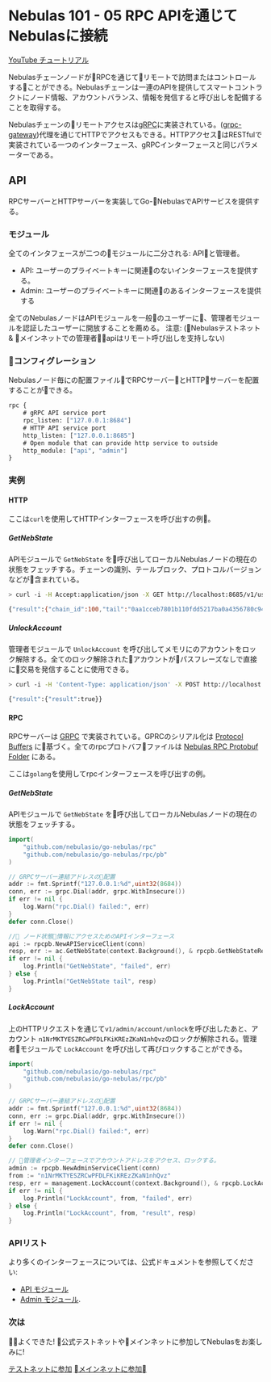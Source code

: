 # Nebulas 101 - 05 RPC APIを通じてNebulasに接続

[YouTube チュートリアル](https://www.youtube.com/watch?v=to3tkwFjVXo)

NebulasチェーンノードがRPCを通じてリモートで訪問またはコントロールすることができる。Nebulasチェーンは一連のAPIを提供してスマートコントラクトにノード情報、アカウントバランス、情報を発信すると呼び出しを配備することを取得する。

Nebulasチェーンのリモートアクセスは[gRPC](https://grpc.io)に実装されている。([grpc-gateway](https://github.com/grpc-ecosystem/grpc-gateway))代理を通じてHTTPでアクセスもできる。HTTPアクセスはRESTfulで実装されている一つのインターフェース、gRPCインターフェースと同じパラメーターである。

## API

RPCサーバーとHTTPサーバーを実装してGo-NebulasでAPIサービスを提供する。

### モジュール

全てのインタフェースが二つのモジュールに二分される: APIと管理者。

- API: ユーザーのプライベートキーに関連のないインターフェースを提供する。
- Admin: ユーザーのプライベートキーに関連のあるインターフェースを提供する

全てのNebulasノードはAPIモジュールを一般のユーザーに、管理者モジュールを認証したユーザーに開放することを薦める。
注意: (Nebulasテストネット & メインネットでの管理者apiはリモート呼び出しを支持しない)

### コンフィグレーション

Nebulasノード毎にの配置ファイルでRPCサーバーとHTTPサーバーを配置することができる。

```protobuf
rpc {
    # gRPC API service port
    rpc_listen: ["127.0.0.1:8684"]
    # HTTP API service port
    http_listen: ["127.0.0.1:8685"]
    # Open module that can provide http service to outside
    http_module: ["api", "admin"]
}
```

### 実例

#### HTTP

ここは`curl`を使用してHTTPインターフェースを呼び出すの例。

##### GetNebState

APIモジュールで `GetNebState` を呼び出してローカルNebulasノードの現在の状態をフェッチする。チェーンの識別、テールブロック、プロトコルバージョンなどが含まれている。

```bash
> curl -i -H Accept:application/json -X GET http://localhost:8685/v1/user/nebstate

{"result":{"chain_id":100,"tail":"0aa1cceb7801b110fdd5217ba0a4356780c940133924d1c1a4eb60336934dab1","lib":"0000000000000000000000000000000000000000000000000000000000000000","height":"479","protocol_version":"/neb/1.0.0","synchronized":false,"version":"0.7.0"}}
```

##### UnlockAccount

管理者モジュールで `UnlockAccount` を呼び出してメモリにのアカウントをロック解除する。全てのロック解除されたアカウントがパスフレーズなしで直接に交易を発信することに使用できる。

```bash
> curl -i -H 'Content-Type: application/json' -X POST http://localhost:8685/v1/admin/account/unlock -d '{"address":"n1NrMKTYESZRCwPFDLFKiKREzZKaN1nhQvz", "passphrase": "passphrase"}'

{"result":{"result":true}}
```

#### RPC

RPCサーバーは [GRPC](https://grpc.io/) で実装されている。GPRCのシリアル化は [Protocol Buffers](https://github.com/google/protobuf) に基づく。全てのrpcプロトバフファイルは [Nebulas RPC Protobuf Folder](https://github.com/nebulasio/go-nebulas/tree/develop/rpc/pb) にある。

ここは`golang`を使用してrpcインターフェースを呼び出すの例。

##### GetNebState

APIモジュールで `GetNebState` を呼び出してローカルNebulasノードの現在の状態をフェッチする。

```go
import(
    "github.com/nebulasio/go-nebulas/rpc"
    "github.com/nebulasio/go-nebulas/rpc/pb"
)

// GRPCサーバー連結アドレスの配置
addr := fmt.Sprintf("127.0.0.1:%d",uint32(8684))
conn, err := grpc.Dial(addr, grpc.WithInsecure())
if err != nil {
    log.Warn("rpc.Dial() failed:", err)
}
defer conn.Close()

// ノード状態情報にアクセスためのAPIインターフェース
api := rpcpb.NewAPIServiceClient(conn)
resp, err := ac.GetNebState(context.Background(), & rpcpb.GetNebStateRequest {})
if err != nil {
    log.Println("GetNebState", "failed", err)
} else {
    log.Println("GetNebState tail", resp)
}
```

##### LockAccount

上のHTTPリクエストを通じて`v1/admin/account/unlock`を呼び出したあと、アカウント `n1NrMKTYESZRCwPFDLFKiKREzZKaN1nhQvz`のロックが解除される。管理者モジュールで `LockAccount` を呼び出して再びロックすることができる。

```go
import(
    "github.com/nebulasio/go-nebulas/rpc"
    "github.com/nebulasio/go-nebulas/rpc/pb"
)

// GRPCサーバー連結アドレスの配置
addr := fmt.Sprintf("127.0.0.1:%d",uint32(8684))
conn, err := grpc.Dial(addr, grpc.WithInsecure())
if err != nil {
    log.Warn("rpc.Dial() failed:", err)
}
defer conn.Close()

// 管理者インターフェースでアカウントアドレスをアクセス、ロックする。
admin := rpcpb.NewAdminServiceClient(conn)
from := "n1NrMKTYESZRCwPFDLFKiKREzZKaN1nhQvz"
resp, err = management.LockAccount(context.Background(), & rpcpb.LockAccountRequest {Address: from})
if err != nil {
    log.Println("LockAccount", from, "failed", err)
} else {
    log.Println("LockAccount", from, "result", resp)
}
```

### APIリスト

より多くのインターフェースについては、公式ドキュメントを参照してください:

- [API モジュール](https://github.com/nebulasio/wiki/blob/master/rpc.md)
- [Admin モジュール](https://github.com/nebulasio/wiki/blob/master/rpc_admin.md).

### 次は

よくできた! 公式テストネットやメインネットに参加してNebulasをお楽しみに!

 [テストネットに参加](https://github.com/nebulasio/wiki/blob/master/testnet.md)
 [メインネットに参加](https://github.com/nebulasio/wiki/blob/master/mainnet.md)
